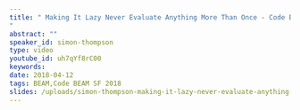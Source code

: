 ```yaml
---
title: " Making It Lazy Never Evaluate Anything More Than Once - Code BEAM SF 2018
"
abstract: ""
speaker_id: simon-thompson
type: video
youtube_id: uh7qYf8rC00
keywords: 
date: 2018-04-12
tags: BEAM,Code BEAM SF 2018
slides: /uploads/simon-thompson-making-it-lazy-never-evaluate-anything-more-than-once-compressed.pdf
---
```



